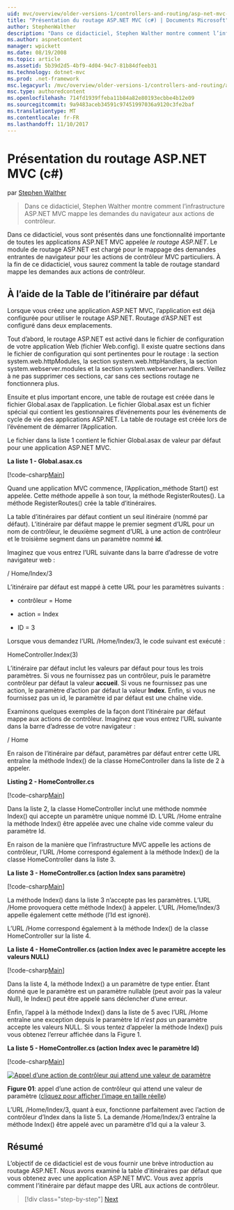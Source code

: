 ```yaml
---
uid: mvc/overview/older-versions-1/controllers-and-routing/asp-net-mvc-routing-overview-cs
title: "Présentation du routage ASP.NET MVC (c#) | Documents Microsoft"
author: StephenWalther
description: "Dans ce didacticiel, Stephen Walther montre comment l’infrastructure ASP.NET MVC mappe les demandes du navigateur aux actions de contrôleur."
ms.author: aspnetcontent
manager: wpickett
ms.date: 08/19/2008
ms.topic: article
ms.assetid: 5b39d2d5-4bf9-4d04-94c7-81b84dfeeb31
ms.technology: dotnet-mvc
ms.prod: .net-framework
msc.legacyurl: /mvc/overview/older-versions-1/controllers-and-routing/asp-net-mvc-routing-overview-cs
msc.type: authoredcontent
ms.openlocfilehash: 714fd1939ffeba11b84a82e80193ecbbe4b12e09
ms.sourcegitcommit: 9a9483aceb34591c97451997036a9120c3fe2baf
ms.translationtype: MT
ms.contentlocale: fr-FR
ms.lasthandoff: 11/10/2017
---
```

<a name="aspnet-mvc-routing-overview-c"></a>Présentation du routage ASP.NET MVC (c#)
====================
par [Stephen Walther](https://github.com/StephenWalther)

> Dans ce didacticiel, Stephen Walther montre comment l’infrastructure ASP.NET MVC mappe les demandes du navigateur aux actions de contrôleur.


Dans ce didacticiel, vous sont présentés dans une fonctionnalité importante de toutes les applications ASP.NET MVC appelée *le routage ASP.NET*. Le module de routage ASP.NET est chargé pour le mappage des demandes entrantes de navigateur pour les actions de contrôleur MVC particuliers. À la fin de ce didacticiel, vous saurez comment la table de routage standard mappe les demandes aux actions de contrôleur.

## <a name="using-the-default-route-table"></a>À l’aide de la Table de l’itinéraire par défaut

Lorsque vous créez une application ASP.NET MVC, l’application est déjà configurée pour utiliser le routage ASP.NET. Routage d’ASP.NET est configuré dans deux emplacements.

Tout d’abord, le routage ASP.NET est activé dans le fichier de configuration de votre application Web (fichier Web.config). Il existe quatre sections dans le fichier de configuration qui sont pertinentes pour le routage : la section system.web.httpModules, la section system.web.httpHandlers, la section system.webserver.modules et la section system.webserver.handlers. Veillez à ne pas supprimer ces sections, car sans ces sections routage ne fonctionnera plus.

Ensuite et plus important encore, une table de routage est créée dans le fichier Global.asax de l’application. Le fichier Global.asax est un fichier spécial qui contient les gestionnaires d’événements pour les événements de cycle de vie des applications ASP.NET. La table de routage est créée lors de l’événement de démarrer l’Application.

Le fichier dans la liste 1 contient le fichier Global.asax de valeur par défaut pour une application ASP.NET MVC.

**La liste 1 - Global.asax.cs**

[!code-csharp[Main](asp-net-mvc-routing-overview-cs/samples/sample1.cs)]

Quand une application MVC commence, l’Application\_méthode Start() est appelée. Cette méthode appelle à son tour, la méthode RegisterRoutes(). La méthode RegisterRoutes() crée la table d’itinéraires.

La table d’itinéraires par défaut contient un seul itinéraire (nommé par défaut). L’itinéraire par défaut mappe le premier segment d’URL pour un nom de contrôleur, le deuxième segment d’URL à une action de contrôleur et le troisième segment dans un paramètre nommé **id**.

Imaginez que vous entrez l’URL suivante dans la barre d’adresse de votre navigateur web :

/ Home/Index/3

L’itinéraire par défaut est mappé à cette URL pour les paramètres suivants :

- contrôleur = Home

- action = Index

- ID = 3

Lorsque vous demandez l’URL /Home/Index/3, le code suivant est exécuté :

HomeController.Index(3)

L’itinéraire par défaut inclut les valeurs par défaut pour tous les trois paramètres. Si vous ne fournissez pas un contrôleur, puis le paramètre contrôleur par défaut la valeur **accueil**. Si vous ne fournissez pas une action, le paramètre d’action par défaut la valeur **Index**. Enfin, si vous ne fournissez pas un id, le paramètre id par défaut est une chaîne vide.

Examinons quelques exemples de la façon dont l’itinéraire par défaut mappe aux actions de contrôleur. Imaginez que vous entrez l’URL suivante dans la barre d’adresse de votre navigateur :

/ Home

En raison de l’itinéraire par défaut, paramètres par défaut entrer cette URL entraîne la méthode Index() de la classe HomeController dans la liste de 2 à appeler.

**Listing 2 - HomeController.cs**

[!code-csharp[Main](asp-net-mvc-routing-overview-cs/samples/sample2.cs)]

Dans la liste 2, la classe HomeController inclut une méthode nommée Index() qui accepte un paramètre unique nommé ID. L’URL /Home entraîne la méthode Index() être appelée avec une chaîne vide comme valeur du paramètre Id.

En raison de la manière que l’infrastructure MVC appelle les actions de contrôleur, l’URL /Home correspond également à la méthode Index() de la classe HomeController dans la liste 3.

**La liste 3 - HomeController.cs (action Index sans paramètre)**

[!code-csharp[Main](asp-net-mvc-routing-overview-cs/samples/sample3.cs)]

La méthode Index() dans la liste 3 n’accepte pas les paramètres. L’URL /Home provoquera cette méthode Index() à appeler. L’URL /Home/Index/3 appelle également cette méthode (l’Id est ignoré).

L’URL /Home correspond également à la méthode Index() de la classe HomeController sur la liste 4.

**La liste 4 - HomeController.cs (action Index avec le paramètre accepte les valeurs NULL)**

[!code-csharp[Main](asp-net-mvc-routing-overview-cs/samples/sample4.cs)]

Dans la liste 4, la méthode Index() a un paramètre de type entier. Étant donné que le paramètre est un paramètre nullable (peut avoir pas la valeur Null), le Index() peut être appelé sans déclencher d’une erreur.

Enfin, l’appel à la méthode Index() dans la liste de 5 avec l’URL /Home entraîne une exception depuis le paramètre Id *n’est pas* un paramètre accepte les valeurs NULL. Si vous tentez d’appeler la méthode Index() puis vous obtenez l’erreur affichée dans la Figure 1.

**La liste 5 - HomeController.cs (action Index avec le paramètre Id)**

[!code-csharp[Main](asp-net-mvc-routing-overview-cs/samples/sample5.cs)]


[![Appel d’une action de contrôleur qui attend une valeur de paramètre](asp-net-mvc-routing-overview-cs/_static/image1.jpg)](asp-net-mvc-routing-overview-cs/_static/image1.png)

**Figure 01**: appel d’une action de contrôleur qui attend une valeur de paramètre ([cliquez pour afficher l’image en taille réelle](asp-net-mvc-routing-overview-cs/_static/image2.png))


L’URL /Home/Index/3, quant à eux, fonctionne parfaitement avec l’action de contrôleur d’Index dans la liste 5. La demande /Home/Index/3 entraîne la méthode Index() être appelé avec un paramètre d’Id qui a la valeur 3.

## <a name="summary"></a>Résumé

L’objectif de ce didacticiel est de vous fournir une brève introduction au routage ASP.NET. Nous avons examiné la table d’itinéraires par défaut que vous obtenez avec une application ASP.NET MVC. Vous avez appris comment l’itinéraire par défaut mappe des URL aux actions de contrôleur.

>[!div class="step-by-step"]
[Next](understanding-action-filters-cs.md)
